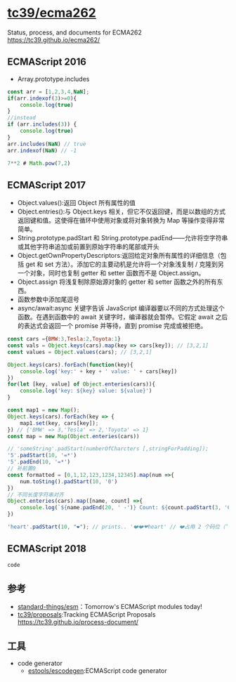 # [tc39/ecma262](https://github.com/tc39/ecma262)

Status, process, and documents for ECMA262 https://tc39.github.io/ecma262/

## ECMAScript 2016

* Array.prototype.includes

```javascript
const arr = [1,2,3,4,NaN];
if(arr.indexof(3)>=0){
    console.log(true)
}
//instead
if (arr.includes(3)) {
    console.log(true)
}
arr.includes(NaN) // true
arr.indexof(NaN) // -1

7**2 # Math.pow(7,2)
```

## ECMAScript 2017

* Object.values():返回 Object 所有属性的值
* Object.entries():与 Object.keys 相关，但它不仅返回键，而是以数组的方式返回键和值。这使得在循环中使用对象或将对象转换为 Map 等操作变得非常简单。
* String.prototype.padStart 和 String.prototype.padEnd——允许将空字符串或其他字符串追加或前置到原始字符串的尾部或开头
* Object.getOwnPropertyDescriptors:返回给定对象所有属性的详细信息（包括 get 和 set 方法）。添加它的主要动机是允许将一个对象浅复制 / 克隆到另一个对象，同时也复制 getter 和 setter 函数而不是 Object.assign。
* Object.assign 将浅复制除原始源对象的 getter 和 setter 函数之外的所有东西。
* 函数参数中添加尾逗号
* async/await:async 关键字告诉 JavaScript 编译器要以不同的方式处理这个函数。在遇到函数中的 await 关键字时，编译器就会暂停。它假定 await 之后的表达式会返回一个 promise 并等待，直到 promise 完成或被拒绝。

```javascript
const cars ={BMW:3,Tesla:2,Toyota:1}
const vals = Object.keys(cars).map(key => cars[key]); // [3,2,1]
const values = Object.values(cars); // [3,2,1]

Object.keys(cars).forEach(function(key){
    console.log('key:' + key + ' value: ' + cars[key])
})
for(let [key, value] of Object.enteries(cars)){
    console.log('key: ${key} value: ${value}')
}

const map1 = new Map();
Object.keys(cars).forEach(key => {
    map1.set(key, cars[key]);
}) // {'BMW' => 3,'Tesla' => 2,'Toyota' => 1}
const map = new Map(Object.enteries(cars))

// 'someString'.padStart(numberOfCharcters [,stringForPadding]);
'5'.padStart(10, '=*')
'5'.padEnd(10, '=*')
// 补前置0
const formatted = [0,1,12,123,1234,12345].map(num =>{
    num.toSting().padStart(10, '0')
})
// 不同长度字符串对齐
Object.enteries(cars).map([name, count] =>{
    console.log(`${name.padEnd(20, ' -')} Count: ${count.padStart(3, '0')}`)
})

'heart'.padStart(10, "❤️"); // prints.. '❤️❤️❤heart' // ❤️占用 2 个码位（’\u2764\uFE0F’）！heart 本身是 5 个字符，所以我们只剩下 5 个字符来填充
```

## ECMAScript 2018

```javascript
code
```

## 参考

* [standard-things/esm](https://github.com/standard-things/esm)：Tomorrow's ECMAScript modules today!
* [tc39/proposals](https://github.com/tc39/proposals):Tracking ECMAScript Proposals https://tc39.github.io/process-document/

## 工具

* code generator
    - [estools/escodegen](https://github.com/estools/escodegen):ECMAScript code generator
